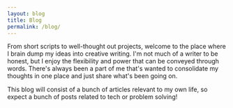 ```yaml
---
layout: blog
title: Blog
permalink: /blog/
---
```


From short scripts to well-thought out projects, welcome to the place where I brain dump my ideas into creative writing. I'm not much of a writer to be honest, but I enjoy the flexibility and power that can be conveyed through words. There's always been a part of me that's wanted to consolidate my thoughts in one place and just share what's been going on.

This blog will consist of a bunch of articles relevant to my own life, so expect a bunch of posts related to tech or problem solving!